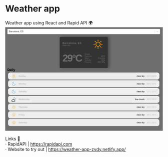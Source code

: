 # Weather app
Weather app using React and Rapid API 🌍 <br />
![CODE](weatherapp.jpeg)


Links 📎 <br />
  · RapidAPI | https://rapidapi.com <br />
  · Website to try out | https://weather-app-zvdy.netlify.app/
